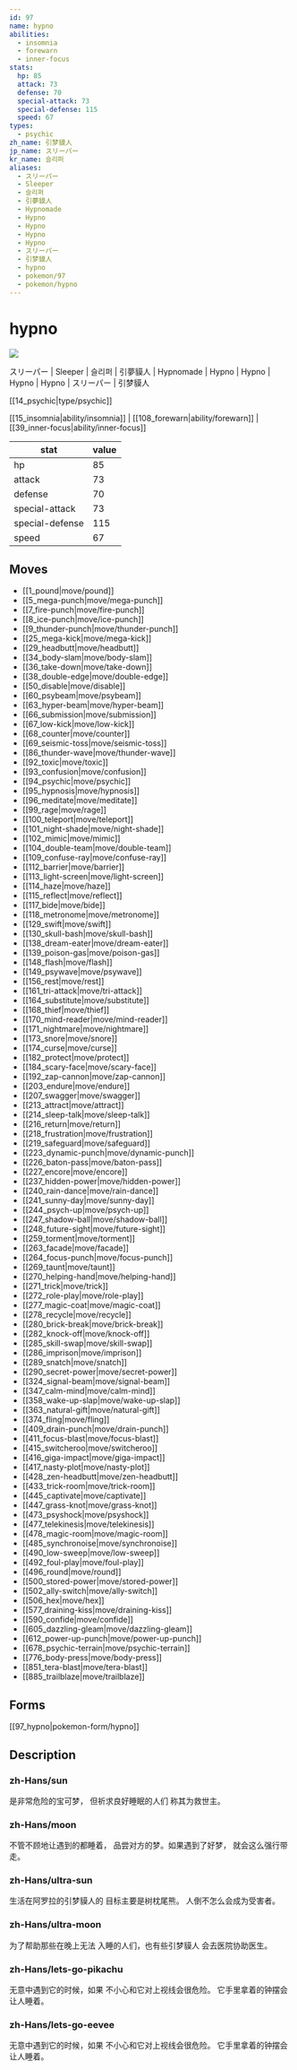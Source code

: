 ```yaml
---
id: 97
name: hypno
abilities:
  - insomnia
  - forewarn
  - inner-focus
stats:
  hp: 85
  attack: 73
  defense: 70
  special-attack: 73
  special-defense: 115
  speed: 67
types:
  - psychic
zh_name: 引梦貘人
jp_name: スリーパー
kr_name: 슬리퍼
aliases:
  - スリーパー
  - Sleeper
  - 슬리퍼
  - 引夢貘人
  - Hypnomade
  - Hypno
  - Hypno
  - Hypno
  - Hypno
  - スリーパー
  - 引梦貘人
  - hypno
  - pokemon/97
  - pokemon/hypno
---
```

# hypno

![](https://raw.githubusercontent.com/PokeAPI/sprites/master/sprites/pokemon/97.png)

スリーパー | Sleeper | 슬리퍼 | 引夢貘人 | Hypnomade | Hypno | Hypno | Hypno | Hypno | スリーパー | 引梦貘人

[[14_psychic|type/psychic]]

[[15_insomnia|ability/insomnia]] | [[108_forewarn|ability/forewarn]] | [[39_inner-focus|ability/inner-focus]]

|stat|value|
|---|---|
|hp|85|
|attack|73|
|defense|70|
|special-attack|73|
|special-defense|115|
|speed|67|


## Moves

- [[1_pound|move/pound]]
- [[5_mega-punch|move/mega-punch]]
- [[7_fire-punch|move/fire-punch]]
- [[8_ice-punch|move/ice-punch]]
- [[9_thunder-punch|move/thunder-punch]]
- [[25_mega-kick|move/mega-kick]]
- [[29_headbutt|move/headbutt]]
- [[34_body-slam|move/body-slam]]
- [[36_take-down|move/take-down]]
- [[38_double-edge|move/double-edge]]
- [[50_disable|move/disable]]
- [[60_psybeam|move/psybeam]]
- [[63_hyper-beam|move/hyper-beam]]
- [[66_submission|move/submission]]
- [[67_low-kick|move/low-kick]]
- [[68_counter|move/counter]]
- [[69_seismic-toss|move/seismic-toss]]
- [[86_thunder-wave|move/thunder-wave]]
- [[92_toxic|move/toxic]]
- [[93_confusion|move/confusion]]
- [[94_psychic|move/psychic]]
- [[95_hypnosis|move/hypnosis]]
- [[96_meditate|move/meditate]]
- [[99_rage|move/rage]]
- [[100_teleport|move/teleport]]
- [[101_night-shade|move/night-shade]]
- [[102_mimic|move/mimic]]
- [[104_double-team|move/double-team]]
- [[109_confuse-ray|move/confuse-ray]]
- [[112_barrier|move/barrier]]
- [[113_light-screen|move/light-screen]]
- [[114_haze|move/haze]]
- [[115_reflect|move/reflect]]
- [[117_bide|move/bide]]
- [[118_metronome|move/metronome]]
- [[129_swift|move/swift]]
- [[130_skull-bash|move/skull-bash]]
- [[138_dream-eater|move/dream-eater]]
- [[139_poison-gas|move/poison-gas]]
- [[148_flash|move/flash]]
- [[149_psywave|move/psywave]]
- [[156_rest|move/rest]]
- [[161_tri-attack|move/tri-attack]]
- [[164_substitute|move/substitute]]
- [[168_thief|move/thief]]
- [[170_mind-reader|move/mind-reader]]
- [[171_nightmare|move/nightmare]]
- [[173_snore|move/snore]]
- [[174_curse|move/curse]]
- [[182_protect|move/protect]]
- [[184_scary-face|move/scary-face]]
- [[192_zap-cannon|move/zap-cannon]]
- [[203_endure|move/endure]]
- [[207_swagger|move/swagger]]
- [[213_attract|move/attract]]
- [[214_sleep-talk|move/sleep-talk]]
- [[216_return|move/return]]
- [[218_frustration|move/frustration]]
- [[219_safeguard|move/safeguard]]
- [[223_dynamic-punch|move/dynamic-punch]]
- [[226_baton-pass|move/baton-pass]]
- [[227_encore|move/encore]]
- [[237_hidden-power|move/hidden-power]]
- [[240_rain-dance|move/rain-dance]]
- [[241_sunny-day|move/sunny-day]]
- [[244_psych-up|move/psych-up]]
- [[247_shadow-ball|move/shadow-ball]]
- [[248_future-sight|move/future-sight]]
- [[259_torment|move/torment]]
- [[263_facade|move/facade]]
- [[264_focus-punch|move/focus-punch]]
- [[269_taunt|move/taunt]]
- [[270_helping-hand|move/helping-hand]]
- [[271_trick|move/trick]]
- [[272_role-play|move/role-play]]
- [[277_magic-coat|move/magic-coat]]
- [[278_recycle|move/recycle]]
- [[280_brick-break|move/brick-break]]
- [[282_knock-off|move/knock-off]]
- [[285_skill-swap|move/skill-swap]]
- [[286_imprison|move/imprison]]
- [[289_snatch|move/snatch]]
- [[290_secret-power|move/secret-power]]
- [[324_signal-beam|move/signal-beam]]
- [[347_calm-mind|move/calm-mind]]
- [[358_wake-up-slap|move/wake-up-slap]]
- [[363_natural-gift|move/natural-gift]]
- [[374_fling|move/fling]]
- [[409_drain-punch|move/drain-punch]]
- [[411_focus-blast|move/focus-blast]]
- [[415_switcheroo|move/switcheroo]]
- [[416_giga-impact|move/giga-impact]]
- [[417_nasty-plot|move/nasty-plot]]
- [[428_zen-headbutt|move/zen-headbutt]]
- [[433_trick-room|move/trick-room]]
- [[445_captivate|move/captivate]]
- [[447_grass-knot|move/grass-knot]]
- [[473_psyshock|move/psyshock]]
- [[477_telekinesis|move/telekinesis]]
- [[478_magic-room|move/magic-room]]
- [[485_synchronoise|move/synchronoise]]
- [[490_low-sweep|move/low-sweep]]
- [[492_foul-play|move/foul-play]]
- [[496_round|move/round]]
- [[500_stored-power|move/stored-power]]
- [[502_ally-switch|move/ally-switch]]
- [[506_hex|move/hex]]
- [[577_draining-kiss|move/draining-kiss]]
- [[590_confide|move/confide]]
- [[605_dazzling-gleam|move/dazzling-gleam]]
- [[612_power-up-punch|move/power-up-punch]]
- [[678_psychic-terrain|move/psychic-terrain]]
- [[776_body-press|move/body-press]]
- [[851_tera-blast|move/tera-blast]]
- [[885_trailblaze|move/trailblaze]]

## Forms



[[97_hypno|pokemon-form/hypno]]

## Description

### zh-Hans/sun

是非常危险的宝可梦，
但祈求良好睡眠的人们
称其为救世主。

### zh-Hans/moon

不管不顾地让遇到的都睡着，
品尝对方的梦。如果遇到了好梦，
就会这么强行带走。

### zh-Hans/ultra-sun

生活在阿罗拉的引梦貘人的
目标主要是树枕尾熊。
人倒不怎么会成为受害者。

### zh-Hans/ultra-moon

为了帮助那些在晚上无法
入睡的人们，也有些引梦貘人
会去医院协助医生。

### zh-Hans/lets-go-pikachu

无意中遇到它的时候，如果
不小心和它对上视线会很危险。
它手里拿着的钟摆会让人睡着。

### zh-Hans/lets-go-eevee

无意中遇到它的时候，如果
不小心和它对上视线会很危险。
它手里拿着的钟摆会让人睡着。

